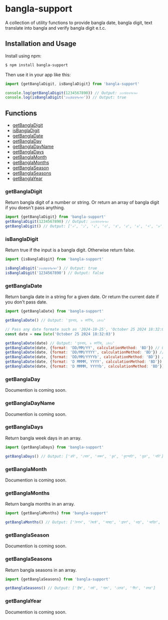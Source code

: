 # bangla-support

A collection of utility functions to provide bangla date, bangla digit, text translate into bangla and verify bangla digit e.t.c.

## Installation and Usage

Install using npm:

```bash
$ npm install bangla-support
```

Then use it in your app like this:

```javascript
import {getBanglaDigit, isBanglaDigit} from 'bangla-support'

console.log(getBanglaDigit(1234567890)) // Output: ১২৩৪৫৬৭৮৯০
console.log(isBanglaDigit('১২৩৪৫৬৭৮৯০')) // Output: true
```

## Functions

- [getBanglaDigit](#getbangladigit)
- [isBanglaDigit](#isbangladigit)
- [getBanglaDate](#getbangladate)
- [getBanglaDay](#getbangladay)
- [getBanglaDayName](#getbangladayname)
- [getBanglaDays](#getbangladays)
- [getBanglaMonth](#getbanglamonth)
- [getBanglaMonths](#getbanglamonths)
- [getBanglaSeason](#getbanglaseason)
- [getBanglaSeasons](#getbanglaseasons)
- [getBanglaYear](#getbanglayear)

### getBanglaDigit

Return bangla digit of a number or string. Or return an array of bangla digit if you doesn't pass anything.

```javascript
import {getBanglaDigit} from 'bangla-support'
getBanglaDigit(1234567890) // Output: ১২৩৪৫৬৭৮৯০
getBanglaDigit() // Output: ['০', '১', '২', '৩', '৪', '৫', '৬', '৭', '৮', '৯']
```

### isBanglaDigit

Return true if the input is a bangla digit. Otherwise return false.

```javascript
import {isBanglaDigit} from 'bangla-support'

isBanglaDigit('১২৩৪৫৬৭৮৯০') // Output: true
isBanglaDigit('1234567890') // Output: false
```

### getBanglaDate

Return bangla date in a string for a given date. Or return the current date if you don't pass date.

```javascript
import {getBanglaDate} from 'bangla-support'

getBanglaDate() // Output: 'শুক্রবার, ৯ কার্তিক, ১৪৩১'

// Pass any date formate such as '2024-10-25', 'October 25 2024 18:32:03', '2024-10-25T18:32:03' e.t.c.
const date = new Date('October 25 2024 18:32:03')

getBanglaDate(date) // Output: 'শুক্রবার, ৯ কার্তিক, ১৪৩১'
getBanglaDate(date, {format: 'DD/MM/YY', calculationMethod: 'BD'}) // Output: '০৯/০৭/৩১'
getBanglaDate(date, {format: 'DD/MM/YYYY', calculationMethod: 'BD'}) // Output: '০৯/০৭/১৪৩১'
getBanglaDate(date, {format: 'DD/MM/YYYYb', calculationMethod: 'BD'}) // Output: ০৯/০৭/১৪৩১ (বঙ্গাব্দ)
getBanglaDate(date, {format: 'D MMMM, YYYY', calculationMethod: 'BD'}) // Output: '৯ কার্তিক, ১৪৩১'
getBanglaDate(date, {format: 'D MMMM, YYYYb', calculationMethod: 'BD'}) // Output: ৯ কার্তিক, ১৪৩১ (বঙ্গাব্দ)
```

### getBanglaDay

Documention is coming soon.

### getBanglaDayName

Documention is coming soon.

### getBanglaDays

Return bangla week days in an array.

```javascript
import {getBanglaDays} from 'bangla-support'

getBanglaDays() // Output: ['রবি', 'সোম', 'মঙ্গল', 'বুধ', 'বৃহস্পতি', 'শুক্র', 'শনি']
```

### getBanglaMonth

Documention is coming soon.

### getBanglaMonths

Return bangla months in an array.

```javascript
import {getBanglaMonths} from 'bangla-support'

getBanglaMonths() // Output: ['বৈশাখ', 'জ্যৈষ্ঠ', 'আষাঢ়', 'শ্রাবণ', 'ভাদ্র', 'আশ্বিন', 'কার্তিক', 'অগ্রহায়ণ', 'পৌষ', 'মাঘ', 'ফাল্গুন', 'চৈত্র']
```

### getBanglaSeason

Documention is coming soon.

### getBanglaSeasons

Return bangla seasons in an array.

```javascript
import {getBanglaSeasons} from 'bangla-support'

getBanglaSeasons() // Output: ['গ্রীষ্ম', 'বর্ষা', 'শরৎ', 'হেমন্ত', 'শীত', 'বসন্ত']
```

### getBanglaYear

Documention is coming soon.
